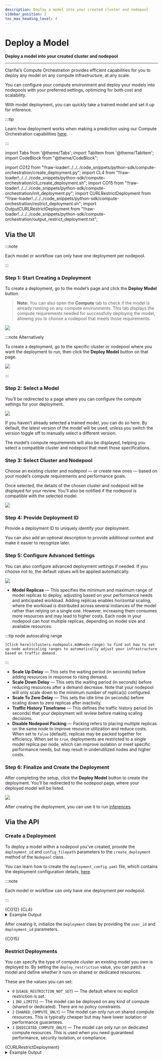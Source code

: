 ```yaml
---
description: Deploy a model into your created cluster and nodepool
sidebar_position: 2
toc_max_heading_level: 4
---
```


# Deploy a Model

**Deploy a model into your created cluster and nodepool**
<hr />

Clarifai’s Compute Orchestration provides efficient capabilities for you to deploy any model on any compute infrastructure, at any scale. 

You can configure your compute environment and deploy your models into nodepools with your preferred settings, optimizing for both cost and scalability.

With model deployment, you can quickly take a trained model and set it up for inference.

:::tip 

Learn how deployment works when making a prediction using our Compute Orchestration capabilities [here](https://docs.clarifai.com/compute/inference/#predict-with-compute-orchestration). 

:::


import Tabs from '@theme/Tabs';
import TabItem from '@theme/TabItem';
import CodeBlock from "@theme/CodeBlock";

import CO12 from "!!raw-loader!../../../code_snippets/python-sdk/compute-orchestration/create_deployment.py";
import CL4 from "!!raw-loader!../../../code_snippets/python-sdk/compute-orchestration/cli_create_deployment.sh";
import CO15 from "!!raw-loader!../../../code_snippets/python-sdk/compute-orchestration/init_deployment.py";
import CURLRestrictDeployment from "!!raw-loader!../../../code_snippets/python-sdk/compute-orchestration/restrict_deployment.sh";
import OutputCURLRestrictDeployment from "!!raw-loader!../../../code_snippets/python-sdk/compute-orchestration/output_restrict_deployment.txt";


## **Via the UI**

:::note

Each model or workflow can only have one deployment per nodepool.

:::

### Step 1: Start Creating a Deployment

To create a deployment, go to the model’s page and click the **Deploy Model** button.

> **Note:** You can also open the **Compute** tab to check if the model is already running on any compute environments. This tab displays the compute requirements needed for successfully deploying the model, allowing you to choose a nodepool that meets those requirements.

![ ](/img/compute-orchestration/compute-12.png)


:::note Alternatively

To create a deployment, go to the specific cluster or nodepool where you want the deployment to run, then click the **Deploy Model** button on that page.
 
![ ](/img/compute-orchestration/compute-11.png)

:::

### Step 2: Select a Model

You’ll be redirected to a page where you can configure the compute settings for your deployment.

![ ](/img/compute-orchestration/compute-13.png)

If you haven’t already selected a trained model, you can do so here. By default, the latest version of the model will be used, unless you switch the version toggle off to manually select a different version.

The model’s compute requirements will also be displayed, helping you select a compatible cluster and nodepool that meet those specifications.

### Step 3: Select Cluster and Nodepool

Choose an existing cluster and nodepool — or create new ones — based on your model’s compute requirements and performance goals. 

Once selected, the details of the chosen cluster and nodepool will be displayed for your review. You'll also be notified if the nodepool is compatible with the selected model. 

![ ](/img/compute-orchestration/compute-14.png)

### Step 4: Provide Deployment ID

Provide a deployment ID to uniquely identify your deployment. 

You can also add an optional description to provide additional context and make it easier to recognize later.

### Step 5: Configure Advanced Settings

You can also configure advanced deployment settings if needed. If you choose not to, the default values will be applied automatically.

![ ](/img/compute-orchestration/compute-13-2.png)

<a id="model-replica"></a>

- **Model Replicas** — This specifies the minimum and maximum range of model replicas to deploy, adjusting based on your performance needs and anticipated workload. Adding replicas enables horizontal scaling, where the workload is distributed across several instances of the model rather than relying on a single one. However, increasing them consumes more resources and may lead to higher costs. Each node in your nodepool can host multiple replicas, depending on model size and available resources.

:::tip node autoscaling range

    [Click here](clusters-nodepools.md#node-range) to find out how to set up node autoscaling ranges to automatically adjust your infrastructure based on traffic demand.

:::

- **Scale Up Delay** — This sets the waiting period (in seconds) before adding resources in response to rising demand.
- **Scale Down Delay** — This sets the waiting period (in seconds) before reducing resources after a demand decrease. Note that your nodepool will only scale down to the minimum number of replica(s) configured.
- **Scale To Zero Delay** — This sets the idle time (in seconds) before scaling down to zero replicas after inactivity.
- **Traffic History Timeframe** — This defines the traffic history period (in seconds) that your deployment will review before making scaling decisions.
- **Disable Nodepool Packing** — Packing refers to placing multiple replicas on the same node to improve resource utilization and reduce costs. When set to `false` (default), replicas may be packed together for efficiency. When set to `true`, deployments are restricted to a single model replica per node, which can improve isolation or meet specific performance needs, but may result in underutilized nodes and higher costs.
   

### Step 6: Finalize and Create the Deployment

After completing the setup, click the **Deploy Model** button to create the deployment. You’ll be redirected to the nodepool page, where your deployed model will be listed.

![ ](/img/compute-orchestration/compute-14-1.png)

After creating the deployment, you can use it to run [inferences](https://docs.clarifai.com/compute/inference/clarifai/ui). 

## **Via the API**

### Create a Deployment

To deploy a model within a nodepool you've created, provide the `deployment_id` and `config_filepath` parameters to the `create_deployment` method of the `Nodepool` class.

You can learn how to create the `deployment_config.yaml` file, which contains the deployment configuration details, [here](clusters-nodepools.md#3-deployment_configyaml).

:::note

Each model or workflow can only have one deployment per nodepool.

:::

<Tabs groupId="code">
<TabItem value="python" label="Python SDK">
    <CodeBlock className="language-python">{CO12}</CodeBlock>
</TabItem>
<TabItem value="bash" label="CLI">
    <CodeBlock className="language-yaml">{CL4}</CodeBlock>
</TabItem>
</Tabs>

<details>
  <summary>Example Output</summary>
  ```text
[INFO] 14:45:29.871319 Deployment with ID 'test-deployment' is created:
code: SUCCESS
description: "Ok"
req_id: "sdk-python-11.7.5-1eb407b9e125478287d552fb76bc37dd"
```
</details>

After creating it, initialize the `Deployment` class by providing the `user_id` and `deployment_id` parameters. 

<Tabs groupId="code">
<TabItem value="python" label="Python SDK">
    <CodeBlock className="language-python">{CO15}</CodeBlock>
</TabItem>
</Tabs>

### Restrict Deployments

You can specify the type of compute cluster an existing model you own is deployed to. By setting the `deploy_restriction` value, you can patch a model and define whether it runs on shared or dedicated resources.

These are the values you can set:

- `0` (`USAGE_RESTRICTION_NOT_SET`) — The default where no explicit restriction is set.
- `1` (`NO_LIMITS`) — The model can be deployed on any kind of compute (shared or dedicated). There are no policy constraints.
- `2` (`SHARED_COMPUTE_ONLY`) — The model can only run on shared compute resources. This is typically cheaper but may have lower isolation or performance guarantees.
- `3` (`DEDICATED_COMPUTE_ONLY`) — The model can only run on dedicated compute resources. This is used when you need guaranteed performance, security isolation, or compliance.

<Tabs groupId="code">
<TabItem value="curl" label="cURL">
       <CodeBlock className="language-python">{CURLRestrictDeployment}</CodeBlock>
</TabItem>
</Tabs>

<details>
  <summary>Example Output</summary>
    <CodeBlock className="language-python">{OutputCURLRestrictDeployment}</CodeBlock>
</details>
